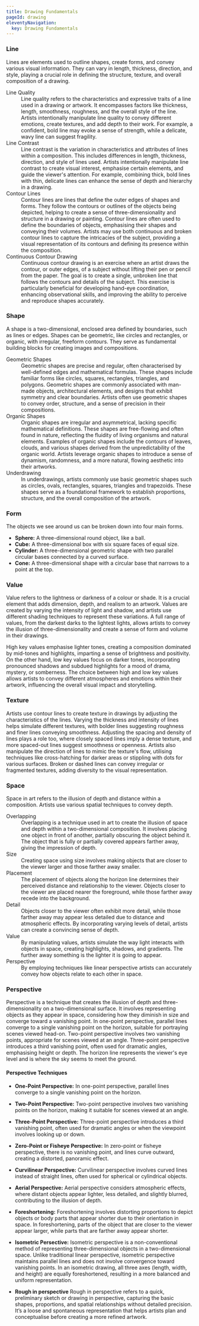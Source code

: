 ```yaml
---
title: Drawing Fundamentals
pageId: drawing
eleventyNavigation:
  key: Drawing Fundamentals
---
```


### Line

Lines are elements used to outline shapes, create forms, and convey various visual information. They can vary in length, thickness, direction, and style, playing a crucial role in defining the structure, texture, and overall composition of a drawing.

<dl>
<dt>Line Quality</dt>
<dd>Line quality refers to the characteristics and expressive traits of a line used in a drawing or artwork. It encompasses factors like thickness, length, smoothness, roughness, and the overall style of the line. Artists intentionally manipulate line quality to convey different emotions, create textures, and add depth to their work. For example, a confident, bold line may evoke a sense of strength, while a delicate, wavy line can suggest fragility.
</dd>
<dt>Line Contrast</dt>
<dd>Line contrast is the variation in characteristics and attributes of lines within a composition. This includes differences in length, thickness, direction, and style of lines used. Artists intentionally manipulate line contrast to create visual interest, emphasise certain elements, and guide the viewer's attention. For example, combining thick, bold lines with thin, delicate lines can enhance the sense of depth and hierarchy in a drawing.</dd>
<dt>Contour Lines</dt>
<dd>Contour lines are lines that define the outer edges of shapes and forms. They follow the contours or outlines of the objects being depicted, helping to create a sense of three-dimensionality and structure in a drawing or painting. Contour lines are often used to define the boundaries of objects, emphasising their shapes and conveying their volumes. Artists may use both continuous and broken contour lines to capture the intricacies of the subject, providing a visual representation of its contours and defining its presence within the composition.</dd>
<dt>Continuous Contour Drawing</dt>
<dd>Continuous contour drawing is an exercise where an artist draws the contour, or outer edges, of a subject without lifting their pen or pencil from the paper. The goal is to create a single, unbroken line that follows the contours and details of the subject. This exercise is particularly beneficial for developing hand-eye coordination, enhancing observational skills, and improving the ability to perceive and reproduce shapes accurately.</dd>
</dl>
 
### Shape

A shape is a two-dimensional, enclosed area defined by boundaries, such as lines or edges. Shapes can be geometric, like circles and rectangles, or organic, with irregular, freeform contours. They serve as fundamental building blocks for creating images and compositions.

<dl>
<dt>Geometric Shapes</dt>
<dd>Geometric shapes are precise and regular, often characterised by well-defined edges and mathematical formulas. These shapes include familiar forms like circles, squares, rectangles, triangles, and polygons. Geometric shapes are commonly associated with man-made objects, architectural elements, and designs that exhibit symmetry and clear boundaries. Artists often use geometric shapes to convey order, structure, and a sense of precision in their compositions.</dd>
<dt>Organic Shapes</dt>
<dd>Organic shapes are irregular and asymmetrical, lacking specific mathematical definitions. These shapes are free-flowing and often found in nature, reflecting the fluidity of living organisms and natural elements. Examples of organic shapes include the contours of leaves, clouds, and various shapes derived from the unpredictability of the organic world. Artists leverage organic shapes to introduce a sense of dynamism, randomness, and a more natural, flowing aesthetic into their artworks.</dd>
<dt>Underdrawing</dt>
<dd>In underdrawings, artists commonly use basic geometric shapes such as circles, ovals, rectangles, squares, triangles and trapezoids. These shapes serve as a foundational framework to establish proportions, structure, and the overall composition of the artwork.</dd>
</dl>

### Form

The objects we see around us can be broken down into four main forms.

- **Sphere:** A three-dimensional round object, like a ball.
- **Cube:** A three-dimensional box with six square faces of equal size.
- **Cylinder:** A three-dimensional geometric shape with two parallel circular bases connected by a curved surface.
- **Cone:** A three-dimensional shape with a circular base that narrows to a point at the top.

### Value

Value refers to the lightness or darkness of a colour or shade. It is a crucial element that adds dimension, depth, and realism to an artwork. Values are created by varying the intensity of light and shadow, and artists use different shading techniques to represent these variations. A full range of values, from the darkest darks to the lightest lights, allows artists to convey the illusion of three-dimensionality and create a sense of form and volume in their drawings.

High key values emphasise lighter tones, creating a composition dominated by mid-tones and highlights, imparting a sense of brightness and positivity. On the other hand, low key values focus on darker tones, incorporating pronounced shadows and subdued highlights for a mood of drama, mystery, or somberness. The choice between high and low key values allows artists to convey different atmospheres and emotions within their artwork, influencing the overall visual impact and storytelling.

### Texture

Artists use contour lines to create texture in drawings by adjusting the characteristics of the lines. Varying the thickness and intensity of lines helps simulate different textures, with bolder lines suggesting roughness and finer lines conveying smoothness. Adjusting the spacing and density of lines plays a role too, where closely spaced lines imply a dense texture, and more spaced-out lines suggest smoothness or openness. Artists also manipulate the direction of lines to mimic the texture's flow, utilising techniques like cross-hatching for darker areas or stippling with dots for various surfaces. Broken or dashed lines can convey irregular or fragmented textures, adding diversity to the visual representation.

### Space

Space in art refers to the illusion of depth and distance within a composition. Artists use various spatial techniques to convey depth.

<dl>
<dt>Overlapping</dt>
<dd>Overlapping is a technique used in art to create the illusion of space and depth within a two-dimensional composition. It involves placing one object in front of another, partially obscuring the object behind it. The object that is fully or partially covered appears farther away, giving the impression of depth.</dd>
<dt>Size</dt>
<dd>Creating space using size involves making objects that are closer to the viewer larger and those farther away smaller.</dd>
<dt>Placement</dt>
<dd>The placement of objects along the horizon line determines their perceived distance and relationship to the viewer. Objects closer to the viewer are placed nearer the foreground, while those farther away recede into the background. 
</dd>
<dt>Detail</dt>
<dd>Objects closer to the viewer often exhibit more detail, while those farther away may appear less detailed due to distance and atmospheric effects. By incorporating varying levels of detail, artists can create a convincing sense of depth.</dd>
<dt>Value</dt>
<dd>By manipulating values, artists simulate the way light interacts with objects in space, creating highlights, shadows, and gradients. The further away something is the lighter it is going to appear.</dd>
<dt>Perspective</dt>
<dd>By employing techniques like linear perspective artists can accurately convey how objects relate to each other in space.</dd>
</dl>

### Perspective

Perspective is a technique that creates the illusion of depth and three-dimensionality on a two-dimensional surface. It involves representing objects as they appear in space, considering how they diminish in size and converge toward a vanishing point. In one-point perspective, parallel lines converge to a single vanishing point on the horizon, suitable for portraying scenes viewed head-on. Two-point perspective involves two vanishing points, appropriate for scenes viewed at an angle. Three-point perspective introduces a third vanishing point, often used for dramatic angles, emphasising height or depth. The horizon line represents the viewer's eye level and is where the sky seems to meet the ground.

#### Perspective Techniques

- **One-Point Perspective:** In one-point perspective, parallel lines converge to a single vanishing point on the horizon.

- **Two-Point Perspective:** Two-point perspective involves two vanishing points on the horizon, making it suitable for scenes viewed at an angle.

- **Three-Point Perspective:** Three-point perspective introduces a third vanishing point, often used for dramatic angles or when the viewpoint involves looking up or down.

- **Zero-Point or Fisheye Perspective:** In zero-point or fisheye perspective, there is no vanishing point, and lines curve outward, creating a distorted, panoramic effect.

- **Curvilinear Perspective:** Curvilinear perspective involves curved lines instead of straight lines, often used for spherical or cylindrical objects.

- **Aerial Perspective:** Aerial perspective considers atmospheric effects, where distant objects appear lighter, less detailed, and slightly blurred, contributing to the illusion of depth.

- **Foreshortening:** Foreshortening involves distorting proportions to depict objects or body parts that appear shorter due to their orientation in space. In foreshortening, parts of the object that are closer to the viewer appear larger, while parts that are farther away appear shorter.

- **Isometric Persective:** Isometric perspective is a non-conventional method of representing three-dimensional objects in a two-dimensional space. Unlike traditional linear perspective, isometric perspective maintains parallel lines and does not involve convergence toward vanishing points. In an isometric drawing, all three axes (length, width, and height) are equally foreshortened, resulting in a more balanced and uniform representation.

- **Rough in perspective** Rough in perspective refers to a quick, preliminary sketch or drawing in perspective, capturing the basic shapes, proportions, and spatial relationships without detailed precision. It’s a loose and spontaneous representation that helps artists plan and conceptualise before creating a more refined artwork.
